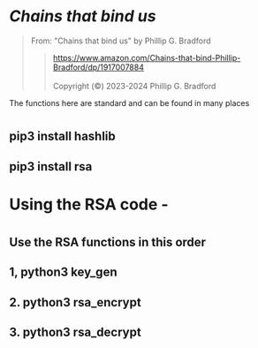 # *Chains that bind us*<br>  

> From: "Chains that bind us" by Phillip G. Bradford <br>  
>>  https://www.amazon.com/Chains-that-bind-Phillip-Bradford/dp/1917007884 <br>  
> Copyright (&copy;) 2023-2024 Phillip G. Bradford <br>


The functions here are standard and can be found in many places
# 
## pip3 install hashlib
## pip3 install rsa
#
#
# Using the RSA code - 
#
## Use the RSA functions in this order
## 1, python3 key_gen
## 2. python3 rsa_encrypt
## 3. python3 rsa_decrypt

